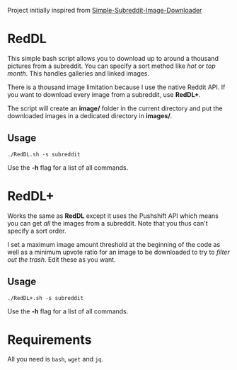 Project initially inspired from [Simple-Subreddit-Image-Downloader](https://github.com/ostrolucky/Simple-Subreddit-Image-Downloader)

# RedDL

This simple bash script allows you to download up to around a thousand pictures from a subreddit. You can specify a sort method like *hot* or *top month*. This handles galleries and linked images.

There is a thousand image limitation because I use the native Reddit API. If you want to download every image from a subreddit, use **RedDL+**.

The script will create an **image/** folder in the current directory and put the downloaded images in a dedicated directory in **images/**.

## Usage

`./RedDL.sh -s subreddit`

Use the **-h** flag for a list of all commands.

# RedDL+

Works the same as **RedDL** except it uses the Pushshift API which means you can get *all* the images from a subreddit. Note that you thus can't specify a sort order.

I set a maximum image amount threshold at the beginning of the code as well as a minimum upvote ratio for an image to be downloaded to try to *filter out the trash*. Edit these as you want.

## Usage

`./RedDL+.sh -s subreddit`

Use the **-h** flag for a list of all commands.

# Requirements

All you need is `bash`, `wget` and `jq`.
